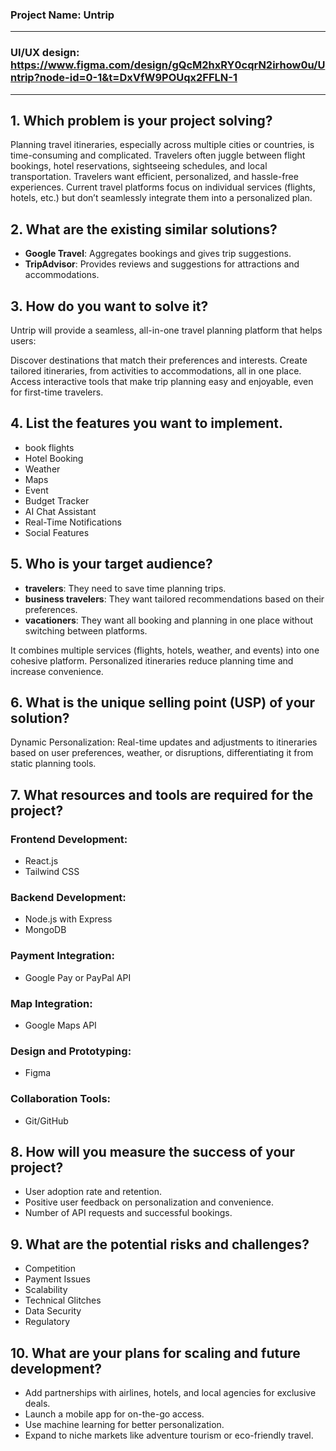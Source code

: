 ### Project Name: **Untrip**

---
### UI/UX design: **https://www.figma.com/design/gQcM2hxRY0cqrN2irhow0u/Untrip?node-id=0-1&t=DxVfW9POUqx2FFLN-1**
---

## 1. Which problem is your project solving?
Planning travel itineraries, especially across multiple cities or countries, is time-consuming and complicated. Travelers often juggle between flight bookings, hotel reservations, sightseeing schedules, and local transportation.
Travelers want efficient, personalized, and hassle-free experiences. Current travel platforms focus on individual services (flights, hotels, etc.) but don’t seamlessly integrate them into a personalized plan.

## 2. What are the existing similar solutions?
- **Google Travel**: Aggregates bookings and gives trip suggestions.
- **TripAdvisor**: Provides reviews and suggestions for attractions and accommodations.

## 3. How do you want to solve it?
Untrip will provide a seamless, all-in-one travel planning platform that helps users:

Discover destinations that match their preferences and interests.
Create tailored itineraries, from activities to accommodations, all in one place.
Access interactive tools that make trip planning easy and enjoyable, even for first-time travelers.

## 4. List the features you want to implement.
- book flights
- Hotel Booking
- Weather
- Maps
- Event 
- Budget Tracker
- AI Chat Assistant
- Real-Time Notifications
- Social Features

## 5. Who is your target audience?
- **travelers**: They need to save time planning trips.
- **business travelers**: They want tailored recommendations based on their preferences.
- **vacationers**: They want all booking and planning in one place without switching between platforms.

It combines multiple services (flights, hotels, weather, and events) into one cohesive platform. Personalized itineraries reduce planning time and increase convenience.

## 6. What is the unique selling point (USP) of your solution?
Dynamic Personalization: Real-time updates and adjustments to itineraries based on user preferences, weather, or disruptions, differentiating it from static planning tools.

## 7. What resources and tools are required for the project?
### Frontend Development:
- React.js
- Tailwind CSS

### Backend Development:
- Node.js with Express
- MongoDB

### Payment Integration:
- Google Pay or PayPal API

### Map Integration:
- Google Maps API

### Design and Prototyping:
- Figma

### Collaboration Tools:
- Git/GitHub

## 8. How will you measure the success of your project?
- User adoption rate and retention.
- Positive user feedback on personalization and convenience.
- Number of API requests and successful bookings.


## 9. What are the potential risks and challenges?
- Competition
- Payment Issues
- Scalability
- Technical Glitches
- Data Security
- Regulatory

## 10. What are your plans for scaling and future development?
- Add partnerships with airlines, hotels, and local agencies for exclusive deals.
- Launch a mobile app for on-the-go access.
- Use machine learning for better personalization.
- Expand to niche markets like adventure tourism or eco-friendly travel.